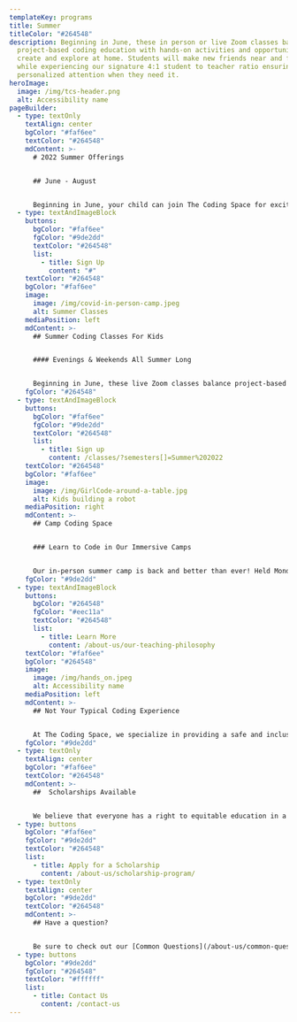 ```yaml
---
templateKey: programs
title: Summer
titleColor: "#264548"
description: Beginning in June, these in person or live Zoom classes balance
  project-based coding education with hands-on activities and opportunities to
  create and explore at home. Students will make new friends near and far, all
  while experiencing our signature 4:1 student to teacher ratio ensuring
  personalized attention when they need it.
heroImage:
  image: /img/tcs-header.png
  alt: Accessibility name
pageBuilder:
  - type: textOnly
    textAlign: center
    bgColor: "#faf6ee"
    textColor: "#264548"
    mdContent: >-
      # 2022 Summer Offerings


      ## June - August


      Beginning in June, your child can join The Coding Space for exciting opportunties to keep leaerning all summer long. Choose from in person summer camp options or attend classes in-person or online, for ultimate flexibility.  All of our summer offerings ensure students will make new friends near and far, all while experiencing our signature 4:1 student to teacher ratio ensuring personalized attention when they need it.
  - type: textAndImageBlock
    buttons:
      bgColor: "#faf6ee"
      fgColor: "#9de2dd"
      textColor: "#264548"
      list:
        - title: Sign Up
          content: "#"
    textColor: "#264548"
    bgColor: "#faf6ee"
    image:
      image: /img/covid-in-person-camp.jpeg
      alt: Summer Classes
    mediaPosition: left
    mdContent: >-
      ## Summer Coding Classes For Kids


      #### Evenings & Weekends All Summer Long


      Beginning in June, these live Zoom classes balance project-based coding education with hands-on activities and opportunities to create and explore at home. Students will make new friends near and far, all while experiencing our signature 4:1 student to teacher ratio ensuring personalized attention when they need it. Featuring evening and weekend classes, this option is a perfect way for busy kids to continue their coding journey over the summer.
    fgColor: "#264548"
  - type: textAndImageBlock
    buttons:
      bgColor: "#faf6ee"
      fgColor: "#9de2dd"
      textColor: "#264548"
      list:
        - title: Sign up
          content: /classes/?semesters[]=Summer%202022
    textColor: "#264548"
    bgColor: "#faf6ee"
    image:
      image: /img/GirlCode-around-a-table.jpg
      alt: Kids building a robot
    mediaPosition: right
    mdContent: >-
      ## Camp Coding Space


      ### Learn to Code in Our Immersive Camps


      Our in-person summer camp is back and better than ever! Held Monday through Friday throughout the summer on the Upper East Side in NYC and Park Slope, Brooklyn, our camps combine project-based coding, STEM exploration, team-building activities, exciting field trips, and more to create an unforgettable summer experience.
    fgColor: "#9de2dd"
  - type: textAndImageBlock
    buttons:
      bgColor: "#264548"
      fgColor: "#eec11a"
      textColor: "#264548"
      list:
        - title: Learn More
          content: /about-us/our-teaching-philosophy
    textColor: "#faf6ee"
    bgColor: "#264548"
    image:
      image: /img/hands_on.jpeg
      alt: Accessibility name
    mediaPosition: left
    mdContent: >-
      ## Not Your Typical Coding Experience


      At The Coding Space, we specialize in providing a safe and inclusive learning environment for kids to have fun, be challenged, and discover their passions. Our teachers never lecture; instead, they ask targeted questions using the Socratic Method to get students thinking and problem solving on their own. By focusing on the development of computational thinking skills, intellectual confidence, self-expression, and independence, our students learn to code while growing as thinkers, learners, and leaders.
    fgColor: "#9de2dd"
  - type: textOnly
    textAlign: center
    bgColor: "#faf6ee"
    textColor: "#264548"
    mdContent: >-
      ##  Scholarships Available


      We believe that everyone has a right to equitable education in a safe and inclusive learning environment and are committed to increasing access to our high quality coding programs. Our scholarship program accounts for 25 percent of the students we teach. Our long-term goal as we work towards educational equity is to reach 50 percent of our students through at-cost and pro-bono services.
  - type: buttons
    bgColor: "#faf6ee"
    fgColor: "#9de2dd"
    textColor: "#264548"
    list:
      - title: Apply for a Scholarship
        content: /about-us/scholarship-program/
  - type: textOnly
    textAlign: center
    bgColor: "#9de2dd"
    textColor: "#264548"
    mdContent: >-
      ## Have a question?


      Be sure to check out our [Common Questions](/about-us/common-questions/). If you still don’t see what you need, reach out to us.
  - type: buttons
    bgColor: "#9de2dd"
    fgColor: "#264548"
    textColor: "#ffffff"
    list:
      - title: Contact Us
        content: /contact-us
---
```

